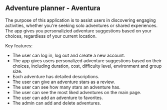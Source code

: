 ## Adventure planner - Aventura

The purpose of this application is to assist users in discovering engaging activities, whether you're seeking solo adventures or shared experiences. The app gives you personalizied adventure suggestions based on your choices, regardless of your current location.

Key features:

- The user can log in, log out and create a new account.
- The app gives users personalized adventure suggestions based on their choices, including duration, cost, difficulty level, environment and group size.
- Each adventure has detailed descriptions.
- The user can give an adventure stars as a review.
- The user can see how many stars an adventure has.
- The user can see the most liked adventures on the main page.
- The user can add an adventure to favorites.
- The admin can add and delete adventures.
